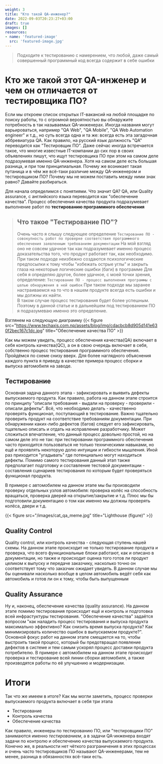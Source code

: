 ```yaml
---
weight: 3
title: "Кто такой QA-инженер?"
date: 2022-09-03T20:23:27+03:00
draft: true
images: []
resources:
- name: 'featured-image'
  src: 'featured-image.jpg'
---
```


> Подходите к тестированию с намерением, что любой, даже самый совершенный программный код всегда содержит в себе ошибки 
 
# Кто же такой этот QA-инженер и чем он отличается от тестировщика ПО?
Если мы откроем список открытых IT-вакансий на любой площадке по поиску работы, то с огромной вероятностью вы обнаружите потребность в так называемых QA-инженерах.
Иногда названия могут варьироваться, например "QA Web", "QA Mobile", "QA Web Automation engineer" и т.д., но суть всегда одна и та же: всегда есть эта загадочная аббревиатура QA.
Как правило, на русский язык должность "QA" переводится как "Тестировщик ПО".
Даже сейчас иногда встречается такое, что многие известные IT-компании до сих пор в своих объявлениях пишут, что ищут тестировщика ПО при этом на самом деле подразумевая именно QA-инженера.
Хотя на самом деле есть большая разница, и при том принципиальная. 
Почему же возникает такая путаница и в чём же всё-таки различие между QA-инженером и тестировщиком ПО?
Почему мы не можем поставить между ними знак равно? Давайте разбираться.

Для начала определимся с понятиями. Что значит QA? QA, или Quality assurance, с английского языка переводится как "обеспечение качества".
Процесс обеспечения качества продукта подразумевает выполнение работ по **тестированию программного обеспечения**

> ## Что такое "Тестирование ПО"?
> Очень часто я слышу следующее определение
> `Тестирование ПО - совокупность работ по проверке соответствия программного обеспечения заявленным требованиям документации`
> На мой взгляд оно не совсем удачное так как подразумевает именно процесс доказательства того, что продукт работает так, как необходимо.
> При таком подходе неизбежно создаются психологические предпосылки к тому чтобы "избежать острые углы" и закрыть глаза на некоторые логические ошибки (баги)
> в программе
> Для себя я определяю другое, более удачное, с моей точки зрения, определение:
> `Тестирование ПО - процесс выполнения программы с целью обнаружения в ней ошибок`
> При таком подходе мы заранее настраиваемся на то что в нашем продукте всегда есть ошибки и мы должны их найти.  
> В таком случае процесс тестирования будет более успешным. Поэтому в данной статье и в дальнейшем под тестированием ПО я подразумеваю именно это определение.

Взглянем на следующую диаграмму
{{< figure src="https://www.techaxis.com.np/assets/blog/img/cdacbcb8d905d141e630f2bec167c1dc.jpg" title="Обеспечение качества ПО" >}}

Как мы можем увидеть, процесс обеспечения качества(QA) включает в себя контроль качества(QC), а он в свою очередь включает в себя, собственно процесс тестирования программного обеспечения.
Пройдёмся по схеме снизу вверх. Для более наглядного объяснения каждого пункта я приведу в качестве примера процесс сборки и выпуска автомобиля на заводе.

## Тестирование 
Основная задача данного этапа - зафиксировать и выявить дефекты выпускаемого продукта. 
Как правило, работа на данном этапе строится по принципу "описали требования - выдали на проверку - проверили - описали дефекты".
Всё, что необходимо делать - качественно проверять функционал, поступающий в тестирование.
Важно тщательно проверить продукт на соответствие требованиям документации. 
При обнаружении каких-либо дефектов (багов) следует его зафиксировать, тщательно описать и отдать на исправление разработчику.
Может сложиться впечатление, что данный процесс довольно простой, но на самом деле это не так: при тестировании программного обеспечения 
часто приходится пользоваться не только техническими навыками, но ещё и проявлять некоторую долю интуиции и гибкости мышления.
Иной раз приходится "угадывать" где потенциально могут находиться дефекты.
Помимо самого тестирования данный этап также предполагает подготовку и составление тестовой документации - составления сценариев тестирования по которым будет проверяться функционал продукта.

В примере с автомобилем на данном этапе мы бы производили проверку отдельных узлов автомобиля: проверка колёс на способность вращаться, проверка дверей на открытие/закрытие и т.д.
Плюс мы бы подготовили документацию о том как именно мы должны проверять колёса, двери и т.д.

{{< figure src="/images/cat_qa_meme.jpg" title="Lighthouse (figure)" >}}

## Quality Control
Quality control, или контроль качества - следующая ступень нашей схемы. На данном этапе происходит не только тестирование продукта и проверка, что всего 
функциональные блоки работают,
как и описано в документации, но также и происходит оценка того готов ли продукт целиком к выпуску и передаче заказчику,
насколько точно он соответствует тому что заказчик ожидает увидеть.
В данном случае мы бы оценивали насколько вообще в целом автомобиль ведёт себя как автомобиль и готов ли он к тому,
чтобы быть выпущенным

## Quality Assurance
Ну и, наконец, обеспечение качества (quality assurance).
На данном этапе помимо тестирования происходит ещё и контроль и подготовка всей инфрастуктуры тестирования. 
"Обеспечение качества" задаётся вопросом "как наладить процесс тестирования и выпуска продукта максимально эффективно?
Как снизить время выпуска продукта? Как минимизировать количество ошибок в выпускаемом продукте?". 
Основной фокус работ на данном этапе смещается на то, чтобы выстроить такой процесс,
который бы предотвращал появление дефектов в системе и тем самым ускорял процесс доставки продукта потребителю. 
В примере с автомобилем на данном этапе происходит проверка и тестирование всей линии сборки автомобиля, 
а также производятся работы по её улучшению и модернизации.

# Итоги
Так что же имеем в итоге? Как мы могли заметить, процесс проверки выпускаемого продукта включает в себя три этапа
- Тестирование
- Контроль качества
- Обеспечение качества

Как правило, инженеры по тестированию ПО, или "тестировщики ПО" занимаются именно *тестированием*, 
а в задачи QA-инженера входят задачи по контролю и обеспечению качества выпускаемого продукта.
Конечно же, в реальности нет чёткого разграничения в этих процессах и очень часто тестировщиков ПО называют QA-инженерами,
тем не менее, разница в обязанностях всё-таки есть.